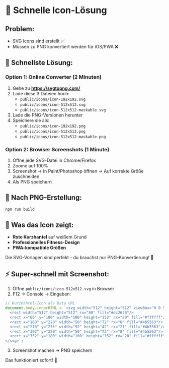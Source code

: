 # 🚀 Schnelle Icon-Lösung

## Problem:
- SVG Icons sind erstellt ✅
- Müssen zu PNG konvertiert werden für iOS/PWA ❌

## 🔧 Schnellste Lösung:

### Option 1: Online Converter (2 Minuten)
1. Gehe zu **https://svgtopng.com/**
2. Lade diese 3 Dateien hoch:
   - `public/icons/icon-192x192.svg`
   - `public/icons/icon-512x512.svg` 
   - `public/icons/icon-512x512-maskable.svg`
3. Lade die PNG-Versionen herunter
4. Speichere sie als:
   - `public/icons/icon-192x192.png`
   - `public/icons/icon-512x512.png`
   - `public/icons/icon-512x512-maskable.png`

### Option 2: Browser Screenshots (1 Minute)
1. Öffne jede SVG-Datei in Chrome/Firefox
2. Zoome auf 100%
3. Screenshot → In Paint/Photoshop öffnen → Auf korrekte Größe zuschneiden
4. Als PNG speichern

## 📱 Nach PNG-Erstellung:
```bash
npm run build
```

## 🎯 Was das Icon zeigt:
- **Rote Kurzhantel** auf weißem Grund
- **Professionelles Fitness-Design**
- **PWA-kompatible Größen**

Die SVG-Vorlagen sind perfekt - du brauchst nur PNG-Konvertierung! 💪

## ⚡ Super-schnell mit Screenshot:
1. Öffne `public/icons/icon-512x512.svg` in Browser
2. F12 → Console → Eingeben:
```javascript
// Kurzhantel-Icon als Data URL
document.body.innerHTML = `<svg width="512" height="512" viewBox="0 0 512 512" xmlns="http://www.w3.org/2000/svg">
  <rect width="512" height="512" rx="80" fill="#dc2626"/>
  <rect x="60" y="180" width="100" height="152" rx="20" fill="#ffffff"/>
  <rect x="160" y="220" width="50" height="72" rx="8" fill="#4b5563"/>
  <rect x="210" y="235" width="92" height="42" rx="21" fill="#4b5563"/>
  <rect x="302" y="220" width="50" height="72" rx="8" fill="#4b5563"/>
  <rect x="352" y="180" width="100" height="152" rx="20" fill="#ffffff"/>
</svg>`;
```
3. Screenshot machen → PNG speichern

Das funktioniert sofort! 🎯